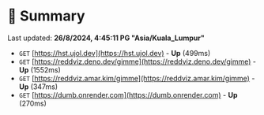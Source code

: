 # 📖 Summary
Last updated: **26/8/2024, 4:45:11 PG "Asia/Kuala_Lumpur"**

- `GET` [https://hst.ujol.dev](https://hst.ujol.dev) - **Up** (499ms)
- `GET` [https://reddviz.deno.dev/gimme](https://reddviz.deno.dev/gimme) - **Up** (1552ms)
- `GET` [https://reddviz.amar.kim/gimme](https://reddviz.amar.kim/gimme) - **Up** (347ms)
- `GET` [https://dumb.onrender.com](https://dumb.onrender.com) - **Up** (270ms)
